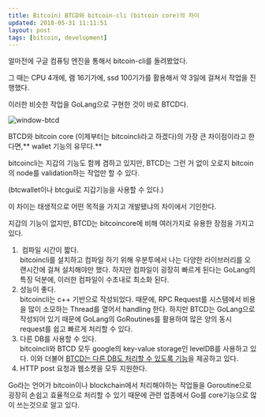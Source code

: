 ```yaml
---
title: Bitcoin) BTCD와 bitcoin-cli (bitcoin core)의 차이
updated: 2018-05-31 11:11:51
layout: post
tags: [bitcoin, development]
---
```


얼마전에 구글 컴퓨팅 엔진을 통해서 bitcoin-cli를 돌려봤었다.

그 때는 CPU 4개에, 램 16기가에, ssd 100기가를 활용해서 약 3일에 걸쳐서 작업을 진행했다.

이러한 비슷한 작업을 GoLang으로 구현한 것이 바로 BTCD다.

![window-btcd](/images/2018/05/window-btcd.png)

BTCD와 bitcoin core (이제부터는 bitcoincli라고 하겠다)의 가장 큰 차이점이라고 한다면,** wallet 기능의 유무다.**

bitcoincli는 지갑의 기능도 함께 겸하고 있지만, BTCD는 그런 거 없이 오로지 bitcoin의 node를 validation하는 작업만 할 수 있다.

(btcwallet이나 btcgui로 지갑기능을 사용할 수 있다.)

이 차이는 태생적으로 어떤 목적을 가지고 개발됐냐의 차이에서 기인한다.

지갑의 기능이 없지만, BTCD는 bitcoincore에 비해 여러가지로 유용한 장점을 가지고 있다.

1.  컴파일 시간이 짧다.  
bitcoincli를 설치하고 컴파일 하기 위해 우분투에서 나는 다양한 라이브러리를 오랜시간에 걸쳐 설치해야만 했다. 하지만 컴파일이 굉장히 빠르게 된다는 GoLang의 특징 덕분에, 이러한 컴파일이 수초내로 최소화 된다.
2. 성능이 좋다.  
 bitcoincli는 c++ 기반으로 작성되었다. 때문에, RPC Request를 시스템에서 비용을 많이 소모하는 Thread를 열어서 handling 한다. 하지만 BTCD는 GoLang으로 작성되어 있기 때문에 GoLang의 GoRoutines를 활용하여 많은 양의 동시 request를 쉽고 빠르게 처리할 수 있다.
3. 다른 DB를 사용할 수 있다.  
 bitcoincli와 BTCD 모두 google의 key-value storage인 levelDB를 사용하고 있다. 이와 더불어 [BTCD는 다른 DB도 처리할 수 있도록 기능](https://github.com/btcsuite/btcd/tree/master/database)을 제공하고 있다.
4. HTTP post 요청과 웹소켓을 모두 지원한다.

Go라는 언어가 bitcoin이나 blockchain에서 처리해야하는 작업들을 Goroutine으로 굉장히 손쉽고 효율적으로 처리할 수 있기 때문에 관련 업종에서 Go를 core기능으로 많이 쓰는것으로 알고 있다.

